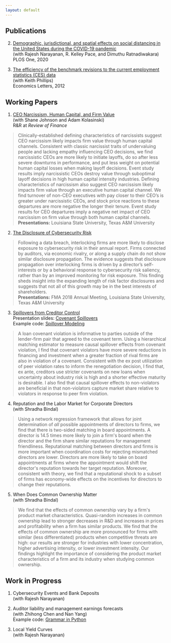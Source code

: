 ```yaml
---
layout: default
---
```


## Publications

2. [Demographic, jurisdictional, and spatial effects on social distancing in the United States during the COVID-19 pandemic](https://journals.plos.org/plosone/article/authors?id=10.1371/journal.pone.0239572)<br/>
	(with Rajesh Narayanan, R. Kelley Pace, and Dimuthu Ratnadiwakara)<br/>
	PLOS One, 2020

1. [The efficiency of the benchmark revisions to the current employment statistics (CES) data](https://www.sciencedirect.com/science/article/abs/pii/S0165176511006410)<br/>
	(with Keith Phillips)<br/>
	Economics Letters, 2012

## Working Papers

1. [CEO Narcissism, Human Capital, and Firm Value](https://papers.ssrn.com/abstract=3209882)<br/>
  (with Shane Johnson and Adam Kolasinski)<br/>
  R&R at *Review of Finance*
> Clinically-established defining characteristics of narcissists suggest CEO narcissism likely impacts firm value through human capital channels. Consistent with classic narcissist traits of undervaluing people and lacking empathy influencing CEO decisions, we find narcissistic CEOs are more likely to initiate layoffs, do so after less severe downturns in performance, and put less weight on potential human capital losses when making layoff decisions. Event study results imply narcissistic CEOs destroy value through suboptimal layoff decisions in high human capital intensity industries. Defining characteristics of narcissism also suggest CEO narcissism likely impacts firm value through an executive human capital channel. We find turnover of non-CEO executives with pay closer to their CEO’s is greater under narcissistic CEOs, and stock price reactions to these departures are more negative the longer their tenure. Event study results for CEO departures imply a negative net impact of CEO narcissism on firm value through both human capital channels.<br/>
<b>Presentations:</b> Louisiana State University, Texas A&M University

2. [The Disclosure of Cybersecurity Risk](https://papers.ssrn.com/sol3/papers.cfm?abstract_id=3077632)<br/>
> Following a data breach, interlocking firms are more likely to disclose exposure to cybersecurity risk in their annual report.  Firms connected by auditors, via economic rivalry, or along a supply chain do not show similar disclosure propagation.  The evidence suggests that disclosure propagation over interlocking firms is driven by a director’s self-interests or by a behavioral response to cybersecurity risk saliency, rather than by an improved monitoring for risk exposure.  This finding sheds insight into the expanding length of risk factor disclosures and suggests that not all of this growth may be in the best interests of shareholders.<br/>
<b>Presentations:</b> FMA 2018 Annual Meeting, Louisiana State University, Texas A&M University

3. [Spillovers from Creditor Control](https://papers.ssrn.com/sol3/papers.cfm?abstract_id=2866505)
<br/>Presentation slides: [Covenant Spillovers](https://nordlund.ai/documents/CovenantSpillovers_Slides.pdf)
<br/>Example code: [Spillover Modeling](https://nordlund.ai/SpilloverModeling)
> A loan covenant violation is informative to parties outside of the lender-firm pair that agreed to the covenant term.  Using a hierarchical matching estimator to measure causal spillover effects from covenant violation, I find that covenant violators have more severe reductions in financing and investment when a greater fraction of rival firms are also in violation of a covenant.  Consistent with the ex post utilization of peer violation rates to inform the renegotiation decision, I find that, ex ante, creditors use stricter covenants on new loans when uncertainty about industry risk is high and a shorter effective maturity is desirable.  I also find that causal spillover effects to non-violators are beneficial in that non-violators capture market share relative to violators in response to peer firm violation.

4. Reputation and the Labor Market for Corporate Directors<br/>
	(with Shradha Bindal)
> Using a network regression framework that allows for joint determination of *all* possible appointments of directors to firms, we find that there is two-sided matching in board appointments.  A director is 14.5 times more likely to join a firm's board when the director and the firm share similar reputations for management friendliness.  Reputational matching between directors and firms is more important when coordination costs for rejecting mismatched directors are lower.  Directors are more likely to take on board appointments at firms where the appointment would shift the director's reputation towards her target reputation.  Moreover, consistent with theory, we find that a reputational shock to a subset of firms has economy-wide effects on the incentives for directors to change their reputations.

5. When Does Common Ownership Matter<br/>
	(with Shradha Bindal)
> We find that the effects of common ownership vary by a firm's product market characteristics.  Quasi-random increases in common ownership lead to stronger decreases in R\&D and increases in prices and profitability when a firm has similar products. We find that the effects of common ownership are more pronounced for firms with similar (less differentiated) products when competitive threats are high: our results are stronger for industries with lower concentration, higher advertising intensity, or lower investment intensity.  Our findings highlight the importance of considering the product market characteristics of a firm and its industry when studying common ownership. 


## Work in Progress

1. Cybersecurity Events and Bank Deposits<br/>
	(with Rajesh Narayanan)

2. Auditor liability and management earnings forecasts<br/>
	(with Zhihong Chen and Nan Yang)
<br/>Example code: [Grammar in Python](https://nordlund.ai/GrammarInPython)

3. Local Yield Curves<br/>
	(with Rajesh Narayanan)
